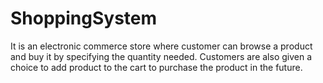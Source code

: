 # ShoppingSystem
It is an electronic commerce store where customer can browse a product and buy it by specifying the quantity needed. Customers are also given a choice to add product to the cart to purchase the product in the future. 
